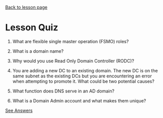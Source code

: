 [Back to lesson page](README.md)

# Lesson Quiz

1. What are flexible single master operation (FSMO) roles?

2. What is a domain name?

2. Why would you use Read Only Domain Controller (RODC)?

3. You are adding a new DC to an existing domain. The new DC is on the same subnet as the existing DCs but you are encountering an error when attempting to promote it. What could be two potential causes?

4. What function does DNS serve in an AD domain?

5. What is a Domain Admin account and what makes them unique?

[See Answers](solutions.md)